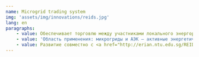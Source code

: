 ```yaml
---
name: Microgrid trading system
img: 'assets/img/innovations/reids.jpg'
lang: en
paragraphs:
    - value: Обеспечивает торговлю между участниками локального энергорынка без посредников на острове Семакау в Сингапуре.
    - value: 'Область применения: микрогриды и АЭК — активные энергетические комплексы.'
    - value: Развитие совместно с <a href="http://erian.ntu.edu.sg/REIDS/Pages/Partners.aspx" target="_blank">Наньянским технологическим университетом</a>, <a href="https://mipt.ru/" target="_blank">МФТИ</a> и <a href="https://www.rtsoft.ru/" target="_blank">RT Soft</a>.
---
```

